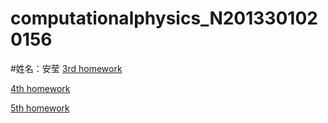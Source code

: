 # computationalphysics_N2013301020156
#姓名：安莹
[3rd homework](https://www.zybuluo.com/Anying/note/398799)

[4th homework](https://www.zybuluo.com/Anying/note/398799)

[5th homework](https://www.zybuluo.com/Anying/note/413083)
